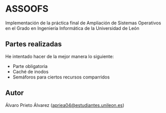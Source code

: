 # ASSOOFS
Implementación de la práctica final de Ampliación de Sistemas Operativos en el Grado en Ingeniería Informática de la Universidad de León
## Partes realizadas
He intentado hacer de la mejor manera lo siguiente:
- Parte obligatoria
- Caché de inodos
- Semáforos para ciertos recursos comparridos
## Autor
Álvaro Prieto Álvarez (apriea04@estudiantes.unileon.es)
